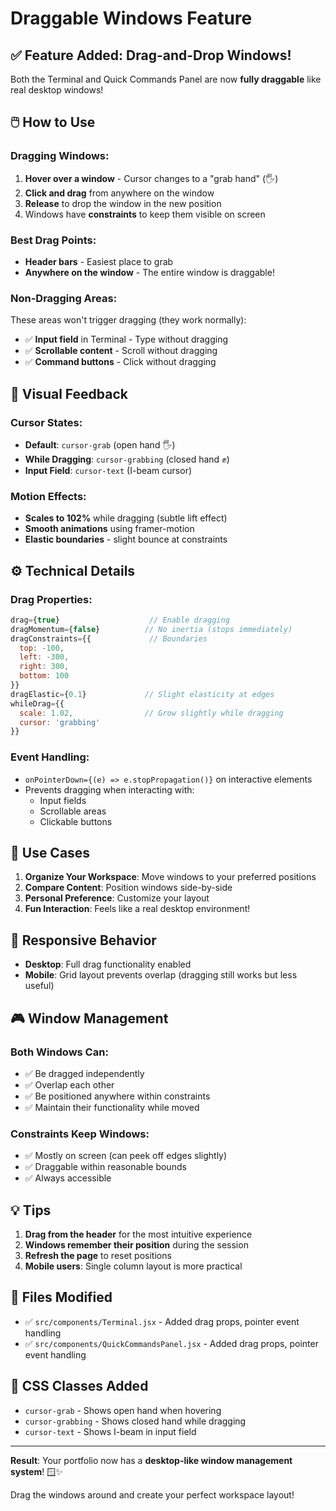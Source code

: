 # Draggable Windows Feature

## ✅ Feature Added: Drag-and-Drop Windows!

Both the Terminal and Quick Commands Panel are now **fully draggable** like real desktop windows!

## 🖱️ How to Use

### Dragging Windows:
1. **Hover over a window** - Cursor changes to a "grab hand" (🖐️)
2. **Click and drag** from anywhere on the window
3. **Release** to drop the window in the new position
4. Windows have **constraints** to keep them visible on screen

### Best Drag Points:
- **Header bars** - Easiest place to grab
- **Anywhere on the window** - The entire window is draggable!

### Non-Dragging Areas:
These areas won't trigger dragging (they work normally):
- ✅ **Input field** in Terminal - Type without dragging
- ✅ **Scrollable content** - Scroll without dragging
- ✅ **Command buttons** - Click without dragging

## 🎨 Visual Feedback

### Cursor States:
- **Default**: `cursor-grab` (open hand 🖐️)
- **While Dragging**: `cursor-grabbing` (closed hand ✊)
- **Input Field**: `cursor-text` (I-beam cursor)

### Motion Effects:
- **Scales to 102%** while dragging (subtle lift effect)
- **Smooth animations** using framer-motion
- **Elastic boundaries** - slight bounce at constraints

## ⚙️ Technical Details

### Drag Properties:
```javascript
drag={true}                    // Enable dragging
dragMomentum={false}          // No inertia (stops immediately)
dragConstraints={{             // Boundaries
  top: -100,
  left: -300,
  right: 300,
  bottom: 100
}}
dragElastic={0.1}             // Slight elasticity at edges
whileDrag={{ 
  scale: 1.02,                // Grow slightly while dragging
  cursor: 'grabbing' 
}}
```

### Event Handling:
- `onPointerDown={(e) => e.stopPropagation()}` on interactive elements
- Prevents dragging when interacting with:
  - Input fields
  - Scrollable areas
  - Clickable buttons

## 🎯 Use Cases

1. **Organize Your Workspace**: Move windows to your preferred positions
2. **Compare Content**: Position windows side-by-side
3. **Personal Preference**: Customize your layout
4. **Fun Interaction**: Feels like a real desktop environment!

## 📱 Responsive Behavior

- **Desktop**: Full drag functionality enabled
- **Mobile**: Grid layout prevents overlap (dragging still works but less useful)

## 🎮 Window Management

### Both Windows Can:
- ✅ Be dragged independently
- ✅ Overlap each other
- ✅ Be positioned anywhere within constraints
- ✅ Maintain their functionality while moved

### Constraints Keep Windows:
- ✅ Mostly on screen (can peek off edges slightly)
- ✅ Draggable within reasonable bounds
- ✅ Always accessible

## 💡 Tips

1. **Drag from the header** for the most intuitive experience
2. **Windows remember their position** during the session
3. **Refresh the page** to reset positions
4. **Mobile users**: Single column layout is more practical

## 🔧 Files Modified

- ✅ `src/components/Terminal.jsx` - Added drag props, pointer event handling
- ✅ `src/components/QuickCommandsPanel.jsx` - Added drag props, pointer event handling

## 🎨 CSS Classes Added

- `cursor-grab` - Shows open hand when hovering
- `cursor-grabbing` - Shows closed hand while dragging
- `cursor-text` - Shows I-beam in input field

---

**Result**: Your portfolio now has a **desktop-like window management system**! 🪟✨

Drag the windows around and create your perfect workspace layout!
